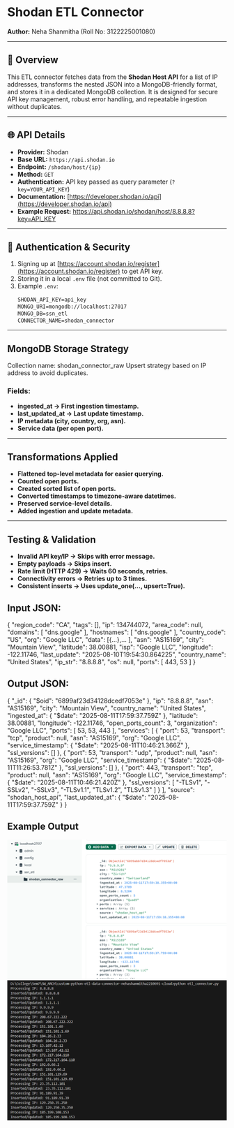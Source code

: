 # Shodan ETL Connector

**Author:** Neha Shanmitha (Roll No: 3122225001080)

---

## 📌 Overview
This ETL connector fetches data from the **Shodan Host API** for a list of IP addresses, transforms the nested JSON into a MongoDB-friendly format, and stores it in a dedicated MongoDB collection. It is designed for secure API key management, robust error handling, and repeatable ingestion without duplicates.

---

## 🌐 API Details
- **Provider:** Shodan
- **Base URL:** `https://api.shodan.io`
- **Endpoint:** `/shodan/host/{ip}`
- **Method:** `GET`
- **Authentication:** API key passed as query parameter (`?key=YOUR_API_KEY`)
- **Documentation:** [https://developer.shodan.io/api](https://developer.shodan.io/api)
- **Example Request:** https://api.shodan.io/shodan/host/8.8.8.8?key=API_KEY


---

## 🔑 Authentication & Security
1. Signing up at [https://account.shodan.io/register](https://account.shodan.io/register) to get API key.
2. Storing it in a local `.env` file (not committed to Git).
3. Example `.env`:
    ```
    SHODAN_API_KEY=api_key
    MONGO_URI=mongodb://localhost:27017
    MONGO_DB=ssn_etl
    CONNECTOR_NAME=shodan_connector
    ```

---

## MongoDB Storage Strategy
Collection name: shodan_connector_raw
Upsert strategy based on IP address to avoid duplicates.

### Fields:
- **ingested_at → First ingestion timestamp.**
- **last_updated_at → Last update timestamp.**
- **IP metadata (city, country, org, asn).**
- **Service data (per open port).**

---

## Transformations Applied
- **Flattened top-level metadata for easier querying.**
- **Counted open ports.**
- **Created sorted list of open ports.**
- **Converted timestamps to timezone-aware datetimes.**
- **Preserved service-level details.**
- **Added ingestion and update metadata.**

--- 

## Testing & Validation
- **Invalid API key/IP → Skips with error message.**
- **Empty payloads → Skips insert.**
- **Rate limit (HTTP 429) → Waits 60 seconds, retries.**
- **Connectivity errors → Retries up to 3 times.**
- **Consistent inserts → Uses update_one(..., upsert=True).**

## Input JSON:
{
    "region_code": "CA",
    "tags": [],
    "ip": 134744072,
    "area_code": null,
    "domains": [
        "dns.google"
    ],
    "hostnames": [
        "dns.google"
    ],
    "country_code": "US",
    "org": "Google LLC",
    "data": [{...},... ],
    "asn": "AS15169",
    "city": "Mountain View",
    "latitude": 38.00881,
    "isp": "Google LLC",
    "longitude": -122.11746,
    "last_update": "2025-08-10T19:54:30.864225",
    "country_name": "United States",
    "ip_str": "8.8.8.8",
    "os": null,
    "ports": [
        443,
        53
    ]
}

## Output JSON:
{
  "_id": {
    "$oid": "6899af23d34128dcedf7053e"
  },
  "ip": "8.8.8.8",
  "asn": "AS15169",
  "city": "Mountain View",
  "country_name": "United States",
  "ingested_at": {
    "$date": "2025-08-11T17:59:37.759Z"
  },
  "latitude": 38.00881,
  "longitude": -122.11746,
  "open_ports_count": 3,
  "organization": "Google LLC",
  "ports": [
    53,
    53,
    443
  ],
  "services": [
    {
      "port": 53,
      "transport": "tcp",
      "product": null,
      "asn": "AS15169",
      "org": "Google LLC",
      "service_timestamp": {
        "$date": "2025-08-11T10:46:21.366Z"
      },
      "ssl_versions": []
    },
    {
      "port": 53,
      "transport": "udp",
      "product": null,
      "asn": "AS15169",
      "org": "Google LLC",
      "service_timestamp": {
        "$date": "2025-08-11T11:26:53.781Z"
      },
      "ssl_versions": []
    },
    {
      "port": 443,
      "transport": "tcp",
      "product": null,
      "asn": "AS15169",
      "org": "Google LLC",
      "service_timestamp": {
        "$date": "2025-08-11T10:46:21.420Z"
      },
      "ssl_versions": [
        "-TLSv1",
        "-SSLv2",
        "-SSLv3",
        "-TLSv1.1",
        "TLSv1.2",
        "TLSv1.3"
      ]
    }
  ],
  "source": "shodan_host_api",
  "last_updated_at": {
    "$date": "2025-08-11T17:59:37.759Z"
  }
}

## Example Output
![Example Shodan ETL Output](images/example_output.png)
![Example Shodan ETL Output](images/example_output_2.png)
